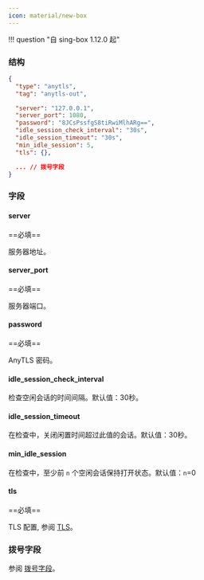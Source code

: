 ```yaml
---
icon: material/new-box
---
```


!!! question "自 sing-box 1.12.0 起"

### 结构

```json
{
  "type": "anytls",
  "tag": "anytls-out",

  "server": "127.0.0.1",
  "server_port": 1080,
  "password": "8JCsPssfgS8tiRwiMlhARg==",
  "idle_session_check_interval": "30s",
  "idle_session_timeout": "30s",
  "min_idle_session": 5,
  "tls": {},

  ... // 拨号字段
}
```

### 字段

#### server

==必填==

服务器地址。

#### server_port

==必填==

服务器端口。

#### password

==必填==

AnyTLS 密码。

#### idle_session_check_interval

检查空闲会话的时间间隔。默认值：30秒。

#### idle_session_timeout

在检查中，关闭闲置时间超过此值的会话。默认值：30秒。

#### min_idle_session

在检查中，至少前 `n` 个空闲会话保持打开状态。默认值：`n`=0

#### tls

==必填==

TLS 配置, 参阅 [TLS](/zh/configuration/shared/tls/#outbound)。

### 拨号字段

参阅 [拨号字段](/zh/configuration/shared/dial/)。
